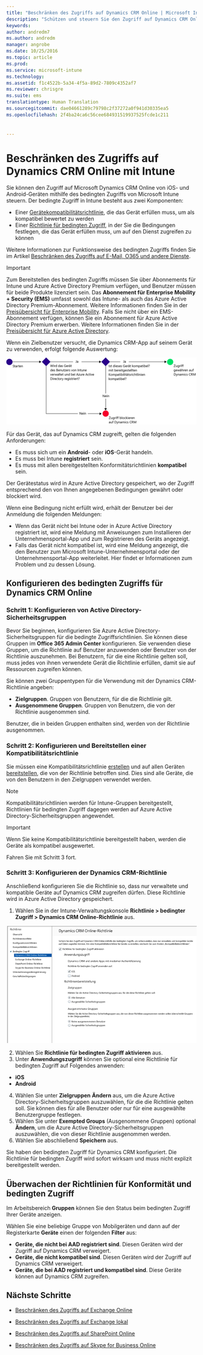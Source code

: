 ```yaml
---
title: "Beschränken des Zugriffs auf Dynamics CRM Online | Microsoft Intune"
description: "Schützen und steuern Sie den Zugriff auf Dynamics CRM Online mit bedingtem Zugriff."
keywords: 
author: andredm7
ms.author: andredm
manager: angrobe
ms.date: 10/25/2016
ms.topic: article
ms.prod: 
ms.service: microsoft-intune
ms.technology: 
ms.assetid: f1c4522b-5a34-4f5a-89d2-7809c4352af7
ms.reviewer: chrisgre
ms.suite: ems
translationtype: Human Translation
ms.sourcegitcommit: dae04661289c79798c2f37272a0f941d30335ea5
ms.openlocfilehash: 2f4ba24ca6c56cee684931519937525fcde1c211


---
```


# <a name="restrict-access-to-dynamics-crm-online-with-intune"></a>Beschränken des Zugriffs auf Dynamics CRM Online mit Intune
Sie können den Zugriff auf Microsoft Dynamics CRM Online von iOS- und Android-Geräten mithilfe des bedingten Zugriffs von Microsoft Intune steuern.  Der bedingte Zugriff in Intune besteht aus zwei Komponenten:
* Einer [Gerätekompatibilitätsrichtlinie](introduction-to-device-compliance-policies-in-microsoft-intune.md), die das Gerät erfüllen muss, um als kompatibel bewertet zu werden
* Einer [Richtlinie für bedingten Zugriff](restrict-access-to-email-and-o365-services-with-microsoft-intune.md), in der Sie die Bedingungen festlegen, die das Gerät erfüllen muss, um auf den Dienst zugreifen zu können

Weitere Informationen zur Funktionsweise des bedingten Zugriffs finden Sie im Artikel [Beschränken des Zugriffs auf E-Mail, O365 und andere Dienste](restrict-access-to-email-and-o365-services-with-microsoft-intune.md).

> [!IMPORTANT]
> Zum Bereitstellen des bedingten Zugriffs müssen Sie über Abonnements für Intune und Azure Active Directory Premium verfügen, und Benutzer müssen für beide Produkte lizenziert sein. Das **Abonnement für Enterprise Mobility + Security (EMS)** umfasst sowohl das Intune- als auch das Azure Active Directory Premium-Abonnement. Weitere Informationen finden Sie in der [Preisübersicht für Enterprise Mobility](https://www.microsoft.com/en-us/cloud-platform/enterprise-mobility-pricing). Falls Sie nicht über ein EMS-Abonnement verfügen, können Sie ein Abonnement für Azure Active Directory Premium erwerben. Weitere Informationen finden Sie in der [Preisübersicht für Azure Active Directory](https://azure.microsoft.com/en-us/pricing/details/active-directory/).

Wenn ein Zielbenutzer versucht, die Dynamics CRM-App auf seinem Gerät zu verwenden, erfolgt folgende Auswertung:

![Das Diagramm veranschaulicht die Entscheidungspunkte, mit denen ermittelt wird, ob ein Gerät Zugriff auf einen Dienst erhält oder blockiert wird](../media/mdm-ca-dynamics-crm-flow-diagram.png)

Für das Gerät, das auf Dynamics CRM zugreift, gelten die folgenden Anforderungen:
* Es muss sich um ein **Android**- oder **iOS**-Gerät handeln.
* Es muss bei Intune **registriert** sein.
* Es muss mit allen bereitgestellten Konformitätsrichtlinien **kompatibel** sein.

Der Gerätestatus wird in Azure Active Directory gespeichert, wo der Zugriff entsprechend den von Ihnen angegebenen Bedingungen gewährt oder blockiert wird.

Wenn eine Bedingung nicht erfüllt wird, erhält der Benutzer bei der Anmeldung die folgenden Meldungen:
* Wenn das Gerät nicht bei Intune oder in Azure Active Directory registriert ist, wird eine Meldung mit Anweisungen zum Installieren der Unternehmensportal-App und zum Registrieren des Geräts angezeigt.
* Falls das Gerät nicht kompatibel ist, wird eine Meldung angezeigt, die den Benutzer zum Microsoft Intune-Unternehmensportal oder der Unternehmensportal-App weiterleitet. Hier findet er Informationen zum Problem und zu dessen Lösung.

## <a name="configure-conditional-access-for-dynamics-crm-online"></a>Konfigurieren des bedingten Zugriffs für Dynamics CRM Online  
### <a name="step-1-configure-active-directory-security-groups"></a>Schritt 1: Konfigurieren von Active Directory-Sicherheitsgruppen

Bevor Sie beginnen, konfigurieren Sie Azure Active Directory-Sicherheitsgruppen für die bedingte Zugriffsrichtlinien. Sie können diese Gruppen im **Office 365 Admin Center** konfigurieren. Sie verwenden diese Gruppen, um die Richtlinie auf Benutzer anzuwenden oder Benutzer von der Richtlinie auszunehmen. Bei Benutzern, für die eine Richtlinie gelten soll, muss jedes von ihnen verwendete Gerät die Richtlinie erfüllen, damit sie auf Ressourcen zugreifen können.

Sie können zwei Gruppentypen für die Verwendung mit der Dynamics CRM-Richtlinie angeben:
* **Zielgruppen**. Gruppen von Benutzern, für die die Richtlinie gilt.
* **Ausgenommene Gruppen**. Gruppen von Benutzern, die von der Richtlinie ausgenommen sind.

Benutzer, die in beiden Gruppen enthalten sind, werden von der Richtlinie ausgenommen.

### <a name="step-2-configure-and-deploy-a-compliance-policy"></a>Schritt 2: Konfigurieren und Bereitstellen einer Kompatibilitätsrichtlinie
Sie müssen eine Kompatibilitätsrichtlinie [erstellen](create-a-device-compliance-policy-in-microsoft-intune.md) und auf allen Geräten [bereitstellen](deploy-and-monitor-a-device-compliance-policy-in-microsoft-intune.md), die von der Richtlinie betroffen sind. Dies sind alle Geräte, die von den Benutzern in den Zielgruppen verwendet werden.

> [!NOTE]
> Kompatibilitätsrichtlinien werden für Intune-Gruppen bereitgestellt, Richtlinien für bedingten Zugriff dagegen werden auf Azure Active Directory-Sicherheitsgruppen angewendet.

> [!IMPORTANT]
> Wenn Sie keine Kompatibilitätsrichtlinie bereitgestellt haben, werden die Geräte als kompatibel ausgewertet.

Fahren Sie mit Schritt 3 fort.
### <a name="step-3-configure-the-dynamics-crm-policy"></a>Schritt 3: Konfigurieren der Dynamics CRM-Richtlinie
Anschließend konfigurieren Sie die Richtlinie so, dass nur verwaltete und kompatible Geräte auf Dynamics CRM zugreifen dürfen. Diese Richtlinie wird in Azure Active Directory gespeichert.

1.  Wählen Sie in der Intune-Verwaltungskonsole **Richtlinie > bedingter Zugriff > Dynamics CRM Online-Richtlinie** aus.

  ![Screenshot der Seite mit der Dynamics CRM Online-Richtlinie für den bedingten Zugriff](../media/mdm-ca-dynamics-crm-policy-configuration.png)

2.  Wählen Sie **Richtlinie für bedingten Zugriff aktivieren** aus.
3.  Unter **Anwendungszugriff** können Sie optional eine Richtlinie für bedingten Zugriff auf Folgendes anwenden:
  * **iOS**
  * **Android**
4.  Wählen Sie unter **Zielgruppen** **Ändern** aus, um die Azure Active Directory-Sicherheitsgruppen auszuwählen, für die die Richtlinie gelten soll. Sie können dies für alle Benutzer oder nur für eine ausgewählte Benutzergruppe festlegen.
5.  Wählen Sie unter **Exempted Groups** (Ausgenommene Gruppen) optional **Ändern**, um die Azure Active Directory-Sicherheitsgruppen auszuwählen, die von dieser Richtlinie ausgenommen werden.
6.  Wählen Sie abschließend **Speichern** aus.

Sie haben den bedingten Zugriff für Dynamics CRM konfiguriert. Die Richtlinie für bedingten Zugriff wird sofort wirksam und muss nicht explizit bereitgestellt werden.
##  <a name="monitor-the-compliance-and-conditional-access-policies"></a>Überwachen der Richtlinien für Konformität und bedingten Zugriff

Im Arbeitsbereich **Gruppen** können Sie den Status beim bedingten Zugriff Ihrer Geräte anzeigen.

Wählen Sie eine beliebige Gruppe von Mobilgeräten und dann auf der Registerkarte **Geräte** einen der folgenden **Filter** aus:
* **Geräte, die nicht bei AAD registriert sind**. Diesen Geräten wird der Zugriff auf Dynamics CRM verweigert.
* **Geräte, die nicht kompatibel sind**. Diesen Geräten wird der Zugriff auf Dynamics CRM verweigert.
* **Geräte, die bei AAD registriert und kompatibel sind**. Diese Geräte können auf Dynamics CRM zugreifen.

##  <a name="next-steps"></a>Nächste Schritte
* [Beschränken des Zugriffs auf Exchange Online](restrict-access-to-exchange-online-with-microsoft-intune.md)

* [Beschränken des Zugriffs auf Exchange lokal](restrict-access-to-exchange-onpremises-with-microsoft-intune.md)
* [Beschränken des Zugriffs auf SharePoint Online](restrict-access-to-sharepoint-online-with-microsoft-intune.md)

* [Beschränken des Zugriffs auf Skype for Business Online](restrict-access-to-skype-for-business-online-with-microsoft-intune.md)



<!--HONumber=Dec16_HO2-->


